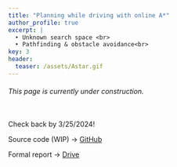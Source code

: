 ```yaml
---
title: "Planning while driving with online A*"
author_profile: true
excerpt: |
  ‣ Unknown search space <br>
  ‣ Pathfinding & obstacle avoidance<br>
key: 3
header:
  teaser: /assets/Astar.gif
---
```

###### This page is currently under construction. 

<br>
Check back by 3/25/2024!

Source code (WIP) &#8594; <a href="https://github.com/nahder/Online-Planning-Astar" class="github-button" target="_blank">GitHub</a>

Formal report &#8594; <a href="https://drive.google.com/file/d/1Elw4FUcKsP72FHPNwD7SjjX0U9Ruhi1Z/view?usp=drive_link" class="github-button" target="_blank">Drive</a>
